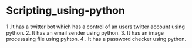 # Scripting_using-python
1 .It has a twitter bot which has a control of an users twitter account using python.
2. It has an email sender using python.
3. It has an image processsing file using pyhton.
4 . It has a password checker using python.
